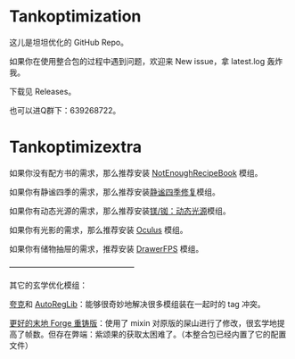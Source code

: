 # Tankoptimization
这儿是坦坦优化的 GitHub Repo。

如果你在使用整合包的过程中遇到问题，欢迎来 New issue，拿 latest.log 轰炸我。

下载见 Releases。

也可以进Q群下：639268722。

# Tankoptimizextra

如果你没有配方书的需求，那么推荐安装 [NotEnoughRecipeBook](https://www.mcmod.cn/class/8923.html) 模组。

如果你有静谧四季的需求，那么推荐安装[静谧四季修复](https://www.mcmod.cn/class/9036.html)模组。

如果你有动态光源的需求，那么推荐安装[镁/铷：动态光源](https://github.com/LocalizedCNMC/MgRbDynamicLights-i18n/releases/download/mc1.16-v1.0.1-i18n-Multi/dynamiclightsreforged-mc1.16.5_v1.0.1-i18n-Multi.jar)模组。

如果你有光影的需求，那么推荐安装 [Oculus](https://www.mcmod.cn/class/5741.html) 模组。

如果你有储物抽屉的需求，推荐安装 [DrawerFPS](https://www.mcmod.cn/class/3893.html) 模组。

————————————————

其它的玄学优化模组：

[夸克](https://www.mcmod.cn/class/527.html)和 [AutoRegLib](https://www.mcmod.cn/class/698.html)：能够很奇妙地解决很多模组装在一起时的 tag 冲突。

[更好的末地 Forge 重铸版](https://www.mcmod.cn/class/4977.html)：使用了 mixin 对原版的屎山进行了修改，很玄学地提高了帧数。但存在弊端：紫颂果的获取太困难了。（本整合包已经内置了它的配置文件）
